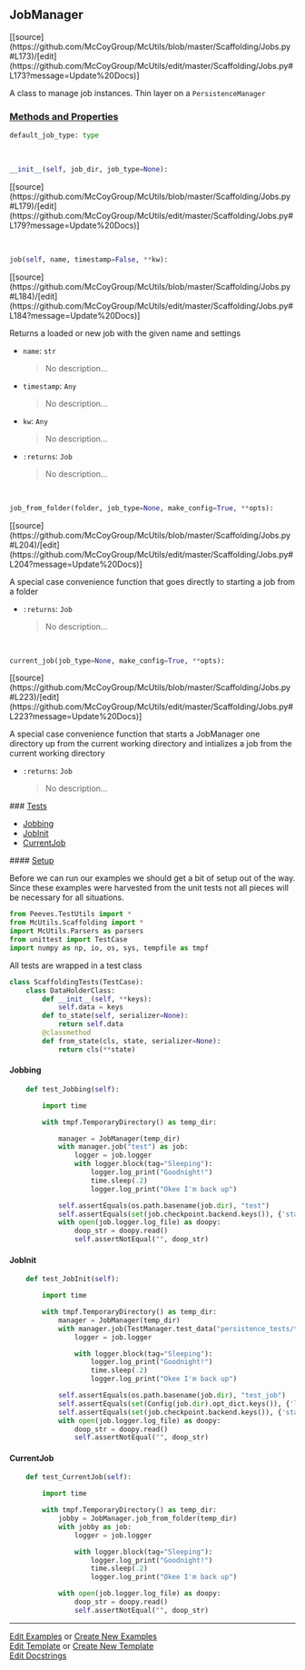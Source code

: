 ## <a id="McUtils.Scaffolding.Jobs.JobManager">JobManager</a> 
<div class="docs-source-link" markdown="1">
[[source](https://github.com/McCoyGroup/McUtils/blob/master/Scaffolding/Jobs.py#L173)/[edit](https://github.com/McCoyGroup/McUtils/edit/master/Scaffolding/Jobs.py#L173?message=Update%20Docs)]
</div>

A class to manage job instances.
Thin layer on a `PersistenceManager`

<div class="collapsible-section">
 <div class="collapsible-section collapsible-section-header" markdown="1">
 
### <a class="collapse-link" data-toggle="collapse" href="#methods">Methods and Properties</a> <a class="float-right" data-toggle="collapse" href="#methods"><i class="fa fa-chevron-down"></i></a>

 </div>
 <div class="collapsible-section collapsible-section-body collapse" id="methods" markdown="1">

```python
default_job_type: type
```
<a id="McUtils.Scaffolding.Jobs.JobManager.__init__" class="docs-object-method">&nbsp;</a> 
```python
__init__(self, job_dir, job_type=None): 
```
<div class="docs-source-link" markdown="1">
[[source](https://github.com/McCoyGroup/McUtils/blob/master/Scaffolding/Jobs.py#L179)/[edit](https://github.com/McCoyGroup/McUtils/edit/master/Scaffolding/Jobs.py#L179?message=Update%20Docs)]
</div>

<a id="McUtils.Scaffolding.Jobs.JobManager.job" class="docs-object-method">&nbsp;</a> 
```python
job(self, name, timestamp=False, **kw): 
```
<div class="docs-source-link" markdown="1">
[[source](https://github.com/McCoyGroup/McUtils/blob/master/Scaffolding/Jobs.py#L184)/[edit](https://github.com/McCoyGroup/McUtils/edit/master/Scaffolding/Jobs.py#L184?message=Update%20Docs)]
</div>

Returns a loaded or new job with the given name and settings
- `name`: `str`
    >No description...
- `timestamp`: `Any`
    >No description...
- `kw`: `Any`
    >No description...
- `:returns`: `Job`
    >No description...

<a id="McUtils.Scaffolding.Jobs.JobManager.job_from_folder" class="docs-object-method">&nbsp;</a> 
```python
job_from_folder(folder, job_type=None, make_config=True, **opts): 
```
<div class="docs-source-link" markdown="1">
[[source](https://github.com/McCoyGroup/McUtils/blob/master/Scaffolding/Jobs.py#L204)/[edit](https://github.com/McCoyGroup/McUtils/edit/master/Scaffolding/Jobs.py#L204?message=Update%20Docs)]
</div>

A special case convenience function that goes
        directly to starting a job from a folder
- `:returns`: `Job`
    >No description...

<a id="McUtils.Scaffolding.Jobs.JobManager.current_job" class="docs-object-method">&nbsp;</a> 
```python
current_job(job_type=None, make_config=True, **opts): 
```
<div class="docs-source-link" markdown="1">
[[source](https://github.com/McCoyGroup/McUtils/blob/master/Scaffolding/Jobs.py#L223)/[edit](https://github.com/McCoyGroup/McUtils/edit/master/Scaffolding/Jobs.py#L223?message=Update%20Docs)]
</div>

A special case convenience function that starts a
        JobManager one directory up from the current
        working directory and intializes a job from the
        current working directory
- `:returns`: `Job`
    >No description...

 </div>
</div>



<div class="collapsible-section">
 <div class="collapsible-section collapsible-section-header" markdown="1">
### <a class="collapse-link" data-toggle="collapse" href="#tests">Tests</a> <a class="float-right" data-toggle="collapse" href="#tests"><i class="fa fa-chevron-down"></i></a>
 </div>
<div class="collapsible-section collapsible-section-body collapse show" id="tests" markdown="1">

- [Jobbing](#Jobbing)
- [JobInit](#JobInit)
- [CurrentJob](#CurrentJob)

<div class="collapsible-section">
 <div class="collapsible-section collapsible-section-header" markdown="1">
#### <a class="collapse-link" data-toggle="collapse" href="#test-setup">Setup</a> <a class="float-right" data-toggle="collapse" href="#test-setup"><i class="fa fa-chevron-down"></i></a>
 </div>
 <div class="collapsible-section collapsible-section-body collapse" id="test-setup" markdown="1">

Before we can run our examples we should get a bit of setup out of the way.
Since these examples were harvested from the unit tests not all pieces
will be necessary for all situations.
```python
from Peeves.TestUtils import *
from McUtils.Scaffolding import *
import McUtils.Parsers as parsers
from unittest import TestCase
import numpy as np, io, os, sys, tempfile as tmpf
```

All tests are wrapped in a test class
```python
class ScaffoldingTests(TestCase):
    class DataHolderClass:
        def __init__(self, **keys):
            self.data = keys
        def to_state(self, serializer=None):
            return self.data
        @classmethod
        def from_state(cls, state, serializer=None):
            return cls(**state)
```

 </div>
</div>

#### <a name="Jobbing">Jobbing</a>
```python
    def test_Jobbing(self):

        import time

        with tmpf.TemporaryDirectory() as temp_dir:

            manager = JobManager(temp_dir)
            with manager.job("test") as job:
                logger = job.logger
                with logger.block(tag="Sleeping"):
                    logger.log_print("Goodnight!")
                    time.sleep(.2)
                    logger.log_print("Okee I'm back up")

            self.assertEquals(os.path.basename(job.dir), "test")
            self.assertEquals(set(job.checkpoint.backend.keys()), {'start', 'runtime'})
            with open(job.logger.log_file) as doopy:
                doop_str = doopy.read()
                self.assertNotEqual("", doop_str)
```
#### <a name="JobInit">JobInit</a>
```python
    def test_JobInit(self):

        import time

        with tmpf.TemporaryDirectory() as temp_dir:
            manager = JobManager(temp_dir)
            with manager.job(TestManager.test_data("persistence_tests/test_job")) as job:
                logger = job.logger

                with logger.block(tag="Sleeping"):
                    logger.log_print("Goodnight!")
                    time.sleep(.2)
                    logger.log_print("Okee I'm back up")

            self.assertEquals(os.path.basename(job.dir), "test_job")
            self.assertEquals(set(Config(job.dir).opt_dict.keys()), {'logger', 'parallelizer', 'config_location'})
            self.assertEquals(set(job.checkpoint.backend.keys()), {'start', 'runtime'})
            with open(job.logger.log_file) as doopy:
                doop_str = doopy.read()
                self.assertNotEqual("", doop_str)
```
#### <a name="CurrentJob">CurrentJob</a>
```python
    def test_CurrentJob(self):

        import time

        with tmpf.TemporaryDirectory() as temp_dir:
            jobby = JobManager.job_from_folder(temp_dir)
            with jobby as job:
                logger = job.logger

                with logger.block(tag="Sleeping"):
                    logger.log_print("Goodnight!")
                    time.sleep(.2)
                    logger.log_print("Okee I'm back up")

            with open(job.logger.log_file) as doopy:
                doop_str = doopy.read()
                self.assertNotEqual("", doop_str)
```

 </div>
</div>

___

[Edit Examples](https://github.com/McCoyGroup/McUtils/edit/gh-pages/ci/examples/McUtils/Scaffolding/Jobs/JobManager.md) or 
[Create New Examples](https://github.com/McCoyGroup/McUtils/new/gh-pages/?filename=ci/examples/McUtils/Scaffolding/Jobs/JobManager.md) <br/>
[Edit Template](https://github.com/McCoyGroup/McUtils/edit/gh-pages/ci/docs/McUtils/Scaffolding/Jobs/JobManager.md) or 
[Create New Template](https://github.com/McCoyGroup/McUtils/new/gh-pages/?filename=ci/docs/templates/McUtils/Scaffolding/Jobs/JobManager.md) <br/>
[Edit Docstrings](https://github.com/McCoyGroup/McUtils/edit/master/Scaffolding/Jobs.py#L173?message=Update%20Docs)